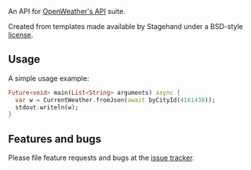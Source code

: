 An API for [OpenWeather's API](https://openweathermap.org/api) suite.

Created from templates made available by Stagehand under a BSD-style
[license][license].

## Usage

A simple usage example:

```dart
Future<void> main(List<String> arguments) async {
  var w = CurrentWeather.fromJson(await byCityId(4161438));
  stdout.writeln(w);
}
```

## Features and bugs

Please file feature requests and bugs at the [issue tracker][tracker].

[tracker]: https://github.com/Luckey-Elijah/open_weather/issues
[license]: license
